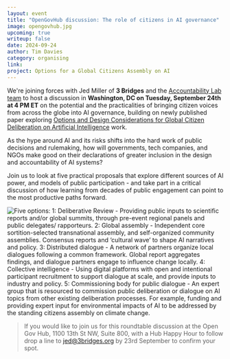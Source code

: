 ```yaml
---
layout: event
title: "OpenGovHub discussion: The role of citizens in AI governance"
image: opengovhub.jpg
upcoming: true
writeup: false
date: 2024-09-24
author: Tim Davies
category: organising
link: 
project: Options for a Global Citizens Assembly on AI
---
```


We're joining forces with Jed Miller of **3 Bridges** and the [Accountability Lab team](https://accountabilitylab.org/) to host a discussion in **Washington, DC on Tuesday, September 24th at 4 PM ET** on the potential and the practicalities of bringing citizen voices from across the globe into AI governance, building on newly published paper exploring [Options and Design Considerations for Global Citizen Deliberation on Artificial Intelligence](https://connectedbydata.org/resources/global-deliberation-ai) work.

<!--more-->

As the hype around AI and its risks shifts into the hard work of public decisions and rulemaking, how will governments, tech companies, and NGOs make good on their declarations of greater inclusion in the design and accountability of AI systems?

Join us to look at five practical proposals that explore different sources of AI power, and models of public participation - and take part in a critical discussion of how learning from decades of public engagement can point to the most productive paths forward. 

![Five options: 1: Deliberative Review - Providing public inputs to scientific reports and/or global summits, through pre-event regional panels and public delegates/ rapporteurs. 2: Global assembly - Independent core sortition-selected transnational assembly, and self-organized community assemblies. Consensus reports and ‘cultural wave’ to shape AI narratives and policy. 3: Distributed dialogue - A network of partners organize local dialogues following a common framework. Global report aggregates findings, and dialogue partners engage to influence change locally.  4: Collective intelligence - Using digital platforms with open and intentional participant recruitment to support dialogue at scale, and provide inputs to industry and policy. 5: Commissioning body for public dialogue - An expert group that is resourced to commission public deliberation or dialogue on AI topics from other existing deliberation processes. For example, funding and providing expert input for environmental impacts of AI to be addressed by the standing citizens assembly on climate change.]({{site.baseurl}}/assets/events/gca-ai-options-five.png)

> If you would like to join us for this roundtable discussion at the Open Gov Hub, 1100 13th St NW, Suite 800, with a Hub Happy Hour to follow drop a line to [jed@3bridges.org](mailto:jed@3bridges.org) by 23rd September to confirm your spot. 